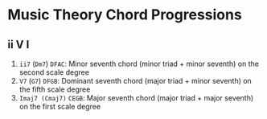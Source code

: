 # Music Theory Chord Progressions

## ii V I

1. `ii7` (`Dm7`) `DFAC`: Minor seventh chord (minor triad + minor seventh) on the second scale degree
2. `V7` (`G7`) `DFGB`: Dominant seventh chord (major triad + minor seventh) on the fifth scale degree
3. `Imaj7 (Cmaj7)` `CEGB`: Major seventh chord (major triad + major seventh) on the first scale degree

